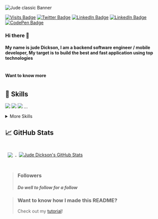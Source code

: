 ![Jude classic Banner](https://ik.imagekit.io/judeclassic/wp-Hi-I-m-Jude-Dickson_1652295060_7vS_jO4MR.jpeg?ik-sdk-version=javascript-1.4.3&updatedAt=1652295184910&tr=w-1500%2Ch-500%2Cfo-auto)

[![Visits Badge](https://badges.pufler.dev/visits/braydoncoyer/braydoncoyer)](https://info.judeclassic.link)
[![Twitter Badge](https://img.shields.io/badge/Twitter-Profile-informational?style=flat&logo=twitter&logoColor=white&color=1CA2F1)](https://twitter.com/judeclassic24)
[![LinkedIn Badge](https://img.shields.io/badge/LinkedIn-Profile-informational?style=flat&logo=linkedin&logoColor=white&color=0D76A8)](https://www.linkedin.com/in/jude-dickson-bb3055152/)
[![LinkedIn Badge](https://img.shields.io/badge/Instagram-Profile-informational?style=flat&logo=instagram&logoColor=white&color=0D76A8)](https://www.instagram.com/jude.techie/)
[![CodePen Badge](https://img.shields.io/badge/CodePen-Profile-informational?style=flat&logo=codepen&logoColor=white&color=black)](https://codepen.io/judeclassic)

### Hi there 👋

#### My name is jude Dickson, I am a backend software engineer / mobile developer, My target is to build the best and fast application using top technologies
#
#### Want to know more
#
#
## 💼 Skills

[](https://img.shields.io/badge/Code-Angular-informational?style=flat&logo=angular&logoColor=white&color=4AB197)
![](https://img.shields.io/badge/Code-NodeJs-informational?style=flat&logo=Node&logoColor=white&color=4AB197)
![](https://img.shields.io/badge/Code-Flutter-informational?style=flat&logo=flutter&logoColor=white&color=4AB197)
![](https://img.shields.io/badge/Code-React-informational?style=flat&logo=react&logoColor=white&color=4AB197)
...

<details>
<summary>More Skills</summary>

#
#### Languages
  
[](https://img.shields.io/badge/Code-JavaScript-informational?style=flat&logo=JavaScript&logoColor=white&color=4AB197)
![](https://img.shields.io/badge/Code-JavaScript-informational?style=flat&logo=JavaScript&logoColor=white&color=4AB197)
![](https://img.shields.io/badge/Code-TypeScript-informational?style=flat&logo=TypeScript&logoColor=white&color=4AB197)
![](https://img.shields.io/badge/Code-Dart-informational?style=flat&logo=Dart&logoColor=white&color=4AB197)
![](https://img.shields.io/badge/Code-TypeScript-informational?style=flat&logo=TypeScript&logoColor=white&color=4AB197)
![](https://img.shields.io/badge/Code-Python-informational?style=flat&logo=Python3&logoColor=white&color=4AB197)
![](https://img.shields.io/badge/Code-Rust-informational?style=flat&logo=Rust&logoColor=white&color=4AB197)
[](https://img.shields.io/badge/Tech-bash-informational?style=flat&logo=bash&logoColor=white&color=4AB197)

#
#### Styling
[](https://img.shields.io/badge/Style-Tailwind-informational?style=flat&logo=Tailwind-CSS&logoColor=white&color=4AB197)

  
[](https://img.shields.io/badge/Code-MongoDB-informational?style=flat&logo=MongoDB&logoColor=white&color=4AB197)
![](https://img.shields.io/badge/Code-MongoDB-informational?style=flat&logo=MongoDB&logoColor=white&color=4AB197)
![](https://img.shields.io/badge/Code-MySQL-informational?style=flat&logo=mySQL&logoColor=white&color=4AB197)
![](https://img.shields.io/badge/Code-PosgresDB-informational?style=flat&logo=posgresDB&logoColor=white&color=4AB197)
  
#
#### Tools
  

[](https://img.shields.io/badge/Tech-AWS-informational?style=flat&logo=AWS&logoColor=white&color=4AB197)
![](https://img.shields.io/badge/Tech-AWS-informational?style=flat&logo=AWS&logoColor=white&color=4AB197)
![](https://img.shields.io/badge/Tech-DigitalOcean-informational?style=flat&logo=AWS&logoColor=white&color=4AB197)
![](https://img.shields.io/badge/Tools-Vercel-informational?style=flat&logo=Vercel&logoColor=white&color=4AB197)
![](https://img.shields.io/badge/Tools-Figma-informational?style=flat&logo=Figma&logoColor=white&color=4AB197)
![](https://img.shields.io/badge/Tools-Netlify-informational?style=flat&logo=netlify&logoColor=white&color=4AB197)
![](https://img.shields.io/badge/Tools-Jenkins-informational?style=flat&logo=jenkins&logoColor=white&color=4AB197)
![](https://img.shields.io/badge/Tools-Actions-informational?style=flat&logo=github-actions&logoColor=white&color=4AB197)
![](https://img.shields.io/badge/Tools-NPM-informational?style=flat&logo=npm&logoColor=white&color=4AB197)
![](https://img.shields.io/badge/Tools-Postman-informational?style=flat&logo=Postman&logoColor=white&color=4AB197)
![](https://img.shields.io/badge/Tools-GitHub-informational?style=flat&logo=GitHub&logoColor=white&color=4AB197)
![](https://img.shields.io/badge/Tools-GitLab-informational?style=flat&logo=GitLab&logoColor=white&color=4AB197)
  
#
#### Technologies

![](https://img.shields.io/badge/Tech-Kubernetes-informational?style=flat&logo=kubernetes&logoColor=white&color=4AB197)
![](https://img.shields.io/badge/Tech-Docker-informational?style=flat&logo=Docker&logoColor=white&color=4AB197)
![](https://img.shields.io/badge/Tech-Cloudfare-informational?style=flat&logo=Cloudfare&logoColor=white&color=4AB197)
![](https://img.shields.io/badge/Tech-Web3-informational?style=flat&logo=web3&logoColor=white&color=4AB197)
  
#
#### Achitechures
  
![](https://img.shields.io/badge/Tools-Microservice-informational?style=flat&logo=Microservice&logoColor=white&color=4AB197)
![](https://img.shields.io/badge/Tools-Monolyth-informational?style=flat&logo=Monolyth&logoColor=white&color=4AB197)
![](https://img.shields.io/badge/Tools-Clean-informational?style=flat&logo=Docker&logoColor=white&color=4AB197)
![](https://img.shields.io/badge/Tools-MVCL-informational?style=flat&logo=Cloudfare&logoColor=white&color=4AB197)

</details>

## &#x1f4c8; GitHub Stats

<br>

<a href="https://github.com/judeclassic">
  <img align="center" style="margin:0.5rem" src="https://github-readme-stats.vercel.app/api/top-langs/?username=judeclassic&hide=html,css&title_color=ffffff&text_color=c9cacc&icon_color=4AB197&bg_color=1A2B34" />
</a>

<a href="https://github.com/judeclassic">
  <img align="center" style="margin:0.5rem" src="https://github-readme-stats.vercel.app/api?username=judeclassic&show_icons=true&line_height=27&count_private=true&title_color=ffffff&text_color=c9cacc&icon_color=4AB097&bg_color=1A2B34" alt="Jude Dickson's GitHub Stats" />
</a>
<br>
<br>

> ### Followers
> ##### Do well to follow for a follow
> 
> [](https://img.shields.io/github/followers/judeclassic?style=flat-square)


> ### Want to know how I made this README?
>
> Check out my [tutorial](https://braydoncoyer.dev/blog/creating-a-killer-github-profile-readme-part-1/)!


<!--
**judeclassic/Judeclassic** is a ✨ _special_ ✨ repository because its `README.md` (this file) appears on your GitHub profile.

Here are some ideas to get you started:

- 🔭 I’m currently working on ...
- 🌱 I’m currently learning ...
- 👯 I’m looking to collaborate on ...
- 🤔 I’m looking for help with ...
- 💬 Ask me about ...
- 📫 How to reach me: ...
- 😄 Pronouns: ...
- ⚡ Fun fact: ...
-->
